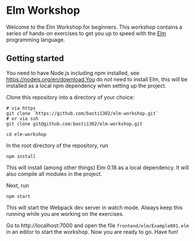 Elm Workshop
============

Welcome to the Elm Workshop for beginners. This workshop contains a series of hands-on exercises to get you up to speed with the [Elm](http://elm-lang.org) programming language.

Getting started
---------------

You need to have Node.js including npm installed, see https://nodejs.org/en/download.You do *not* need to install Elm, this will be installed as a local npm dependency when setting up the project.

Clone this repository into a directory of your choice:

```
# via https
git clone `https://github.com/basti1302/elm-workshop.git`
# or via ssh
git clone git@github.com:basti1302/elm-workshop.git

cd elm-workshop
```

In the root directory of the repository, run
```
npm install
```

This will install (among other things) Elm 0.18 as a local dependency. It will also compile all modules in the project.

Next, run

```
npm start
```

This will start the Webpack dev server in watch mode. Always keep this running while you are working on the exercises.

Go to http://localhost:7000 and open the file `frontend/elm/Example001.elm` in an editor to start the workshop. Now you are ready to go. Have fun!

